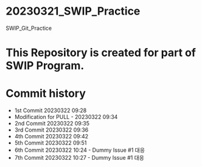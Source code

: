 # 20230321_SWIP_Practice
SWIP_Git_Practice

# This Repository is created for part of SWIP Program.

# Commit history
-   1st Commit 20230322 09:28
-   Modification for PULL - 20230322 09:34
-   2nd Commit 20230322 09:35
-   3rd Commit 20230322 09:36
-   4th Commit 20230322 09:42
-   5th Commit 20230322 09:51
-   6th Commit 20230322 10:24 - Dummy Issue #1 대응
-   7th Commit 20230322 10:27 - Dummy Issue #1 대응 